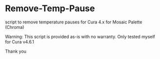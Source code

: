 # Remove-Temp-Pause
script to remove temperature pauses for Cura 4.x for Mosaic Palette (Chroma)  

Warning: This script is provided as-is with no warranty. Only tested myself for Cura v4.6.1

Thank you
